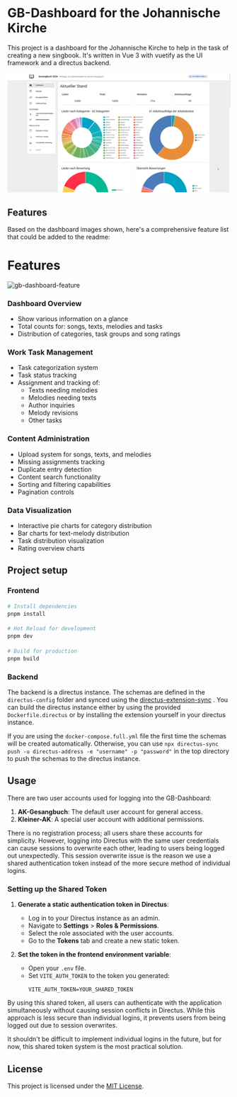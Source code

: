 # GB-Dashboard for the Johannische Kirche

This project is a dashboard for the Johannische Kirche to help in the task of creating a new singbook.
It's written in Vue 3 with vuetify as the UI framework and a directus backend.

![dashboard.png](example-views%2Fdashboard.png)

## Features

Based on the dashboard images shown, here's a comprehensive feature list that could be added to the readme:

# Features

![gb-dashboard-feature](https://github.com/user-attachments/assets/06eea6bb-c84b-470c-bf55-67a9b6d2e9a7)

### Dashboard Overview
- Show various information on a glance
- Total counts for: songs, texts, melodies and tasks
- Distribution of categories, task groups and song ratings

### Work Task Management
- Task categorization system
- Task status tracking
- Assignment and tracking of:
    - Texts needing melodies
    - Melodies needing texts
    - Author inquiries
    - Melody revisions
    - Other tasks

### Content Administration
- Upload system for songs, texts, and melodies
- Missing assignments tracking
- Duplicate entry detection
- Content search functionality
- Sorting and filtering capabilities
- Pagination controls

### Data Visualization
- Interactive pie charts for category distribution
- Bar charts for text-melody distribution
- Task distribution visualization
- Rating overview charts

## Project setup

### Frontend

```bash
# Install dependencies
pnpm install

# Hot Reload for development
pnpm dev

# Build for production
pnpm build
```

### Backend

The backend is a directus instance.
The schemas are defined in the `directus-config` folder and synced using the [directus-extension-sync](https://github.com/tractr/directus-sync) .
You can build the directus instance either by using the provided `Dockerfile.directus` or by installing the extension yourself in your directus instance.

If you are using the `docker-compose.full.yml` file the first time the schemas will be created automatically.
Otherwise, you can use `npx directus-sync push -u directus-address -e "username" -p "password"` in the top directory to push the schemas to the directus instance.

## Usage

There are two user accounts used for logging into the GB-Dashboard:

1. **AK-Gesangbuch**: The default user account for general access.
2. **Kleiner-AK**: A special user account with additional permissions.

There is no registration process; all users share these accounts for simplicity. However, logging into Directus with the same user credentials can cause sessions to overwrite each other, leading to users being logged out unexpectedly. This session overwrite issue is the reason we use a shared authentication token instead of the more secure method of individual logins.

### Setting up the Shared Token

1. **Generate a static authentication token in Directus**:
    - Log in to your Directus instance as an admin.
    - Navigate to **Settings** > **Roles & Permissions**.
    - Select the role associated with the user accounts.
    - Go to the **Tokens** tab and create a new static token.

2. **Set the token in the frontend environment variable**:
    - Open your `.env` file.
    - Set `VITE_AUTH_TOKEN` to the token you generated:
      ```
      VITE_AUTH_TOKEN=YOUR_SHARED_TOKEN
      ```

By using this shared token, all users can authenticate with the application simultaneously without causing session conflicts in Directus. While this approach is less secure than individual logins, it prevents users from being logged out due to session overwrites.

It shouldn't be difficult to implement individual logins in the future, but for now, this shared token system is the most practical solution.

## License

This project is licensed under the [MIT License](LICENSE).

